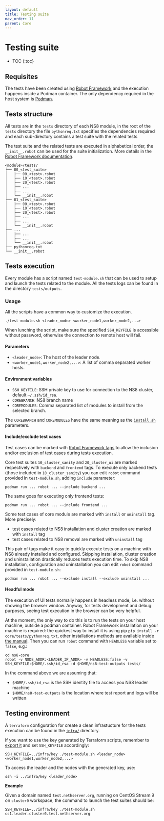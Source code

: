 ```yaml
---
layout: default
title: Testing suite
nav_order: 11
parent: Core
---
```


# Testing suite

* TOC
{:toc}

## Requisites

The tests have been created using [Robot Framework](https://robotframework.org/) and the execution happens inside a Podman container. The only dependency required
in the host system is [Podman](https://podman.io/getting-started/installation).

## Tests structure

All tests are in the `tests` directory of each NS8 module, in the root of the `tests` directory the file `pythonreq.txt`
specifies the dependencies required and each sub-directory contains a test suite with the related tests.

The test suite and the related tests are executed in alphabetical order, the `__init__.robot` can be used for the suite
initialization. More details in the [Robot Framework documentation](https://robotframework.org/robotframework/latest/RobotFrameworkUserGuide.html#files-and-directories).

```
<module>/tests/
├── 00_<test_suite>
│   ├── 00_<test>.robot
│   ├── 10_<test>.robot
│   ├── 20_<test>.robot
│   ├── ...
│   ├── ...
│   └── __init__.robot
├── 01_<test_suite>
│   ├── 00_<test>.robot
│   ├── 10_<test>.robot
│   ├── 20_<test>.robot
│   ├── ...
│   ├── ...
│   └── __init__.robot
├── ...
│   ├── ...
│   ├── ...
│   └── __init__.robot
├── pythonreq.txt
└── __init__.robot
```

## Tests execution

Every module has a script named `test-module.sh` that can be used to setup and launch the tests related to the module. All the tests logs can be found in the directory `tests/outputs`.

### Usage

All the scripts have a common way to customize the execution.

    ./test-module.sh <leader_node> <worker_node1,worker_node2,...>

When lunching the script, make sure the specified `SSH_KEYFILE` is accessible without password, otherwise the connection
to remote host will fail.

#### Parameters

* `<leader_node>`: The host of the leader node.
* `<worker_node1,worker_node2,...>`: A list of comma separated worker hosts.

#### Environment variables

* `SSH_KEYFILE`: SSH private key to use for connection to the NS8 cluster, default `~/.ssh/id_rsa`.
* `COREBRANCH`: NS8 branch name
* `COREMODULES`: Comma separated list of modules to install from the selected branch.

The `COREBRANCH` and `COREMODULES` have the same meaning as the [`install.sh`](docs/quickstart.md#install-a-development-branch) parameters.

#### Include/exclude test cases

Test cases can be marked with [Robot Framework tags](https://robotframework.org/robotframework/latest/RobotFrameworkUserGuide.html#tagging-test-cases) to allow the inclusion and/or exclusion of test cases during tests execution.

Core test suites `10_cluster_sanity` and `20_cluster_ui` are marked respectively with `backend` and `frontend` tags. To execute only backend tests (those included in `10_cluster_sanity`) you can edit `robot` command provided in `test-module.sh`, adding `include` parameter:

    podman run ... robot ... --include backend ...

The same goes for executing only frontend tests:

    podman run ... robot ... --include frontend ...

Some test cases of core module are marked with `install` or `uninstall` tag. More precisely:

- test cases related to NS8 installation and cluster creation are marked with `install` tag
- test cases related to NS8 removal are marked with `uninstall` tag

This pair of tags make it easy to quickly execute tests on a machine with NS8 already installed and configured. Skipping installation, cluster creation and uninstallation drastically reduces tests execution time. To skip NS8 installation, configuration and uninstallation you can edit `robot` command provided in `test-module.sh`:

    podman run ... robot ... --exclude install --exclude uninstall ...

#### Headful mode

The execution of UI tests normally happens in headless mode, i.e. without showing the browser window. Anyway, for tests development and debug purposes, seeing test execution in the browser can be very helpful.

At the moment, the only way to do this is to run the tests on your host machine, outside a podman container. Robot Framework installation on your machine is required:
the quickest way to install it is using pip `pip install -r core/tests/pythonreq.txt`, other installations methods are available inside [the manual](https://robotframework.org/robotframework/latest/RobotFrameworkUserGuide.html#toc-entry-209).
Then you can run `robot` command with `HEADLESS` variable set to `false`, e.g.:

    cd ns8-core
    robot -v NODE_ADDR:<LEADER_IP_ADDR> -v HEADLESS:false -v SSH_KEYFILE:$HOME/.ssh/id_rsa -d $HOME/ns8-test-outputs tests/

In the command above we are assuming that:

- `$HOME/.ssh/id_rsa` is the SSH identity file to access you NS8 leader machine
- `$HOME/ns8-test-outputs` is the location where test report and logs will be written

## Testing environment

A `terraform` configuration for create a clean infrastucture for the tests execution can be found in the [`infra/`](infra/) directory.

If you want to use the key generated by Terraform scripts, remember to [export it](infra#default-ssh-keys-pair) and set `SSH_KEYFILE`
accordingly:

    SSH_KEYFILE=../infra/key ./test-module.sh <leader_node> <worker_node1,worker_node2,...>

To access the leader and the nodes with the generated key, use:

    ssh -i ../infra/key <leader_node>

**Example**

Given a domain named `test.nethserver.org`, running on CentOS Stream 9 on `cluster0` workspace, the command to launch the test suites
should be:

    SSH_KEYFILE=../infra/key ./test-module.sh cs1.leader.cluster0.test.nethserver.org

